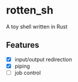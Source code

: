 # rotten_sh

A toy shell written in Rust


## Features

- [x] input/output redirection
- [x] piping
- [ ] job control
